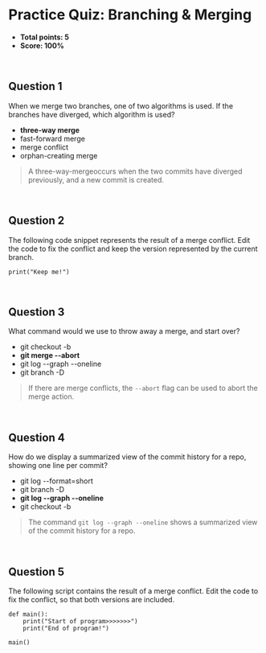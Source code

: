 # Practice Quiz: Branching & Merging
* **Total points: 5**
* **Score: 100%**
  
<br>

## Question 1
When we merge two branches, one of two algorithms is used. If the branches have diverged, which algorithm is used?

* **three-way merge**
* fast-forward merge
* merge conflict
* orphan-creating merge

> A three-way-mergeoccurs when the two commits have diverged previously, and a new commit is created.

<br>

## Question 2
The following code snippet represents the result of a merge conflict. Edit the code to fix the conflict and keep the version represented by the current branch.

```
print("Keep me!")
```

<br>

## Question 3
What command would we use to throw away a merge, and start over?

* git checkout -b <branch>
* **git merge --abort**
* git log --graph --oneline
* git branch -D <name>

> If there are merge conflicts, the `--abort` flag can be used to abort the merge action.

<br>

## Question 4
How do we display a summarized view of the commit history for a repo, showing one line per commit?

* git log --format=short
* git branch -D <name>
* **git log --graph --oneline**
* git checkout -b <branch>

> The command `git log --graph --oneline` shows a summarized view of the commit history for a repo.

<br>

## Question 5
The following script contains the result of a merge conflict. Edit the code to fix the conflict, so that both versions are included.

```
def main():
    print("Start of program>>>>>>>")
    print("End of program!")

main()
```